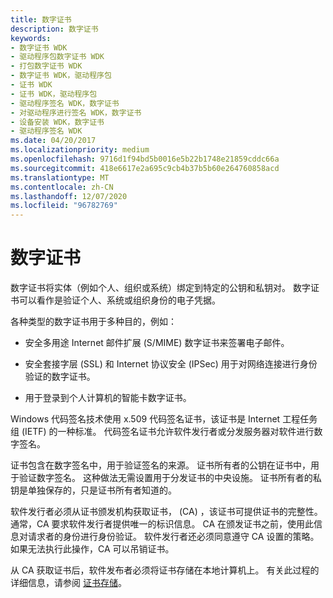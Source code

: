 ```yaml
---
title: 数字证书
description: 数字证书
keywords:
- 数字证书 WDK
- 驱动程序包数字证书 WDK
- 打包数字证书 WDK
- 数字证书 WDK，驱动程序包
- 证书 WDK
- 证书 WDK，驱动程序包
- 驱动程序签名 WDK，数字证书
- 对驱动程序进行签名 WDK，数字证书
- 设备安装 WDK，数字证书
- 驱动程序签名 WDK
ms.date: 04/20/2017
ms.localizationpriority: medium
ms.openlocfilehash: 9716d1f94bd5b0016e5b22b1748e21859cddc66a
ms.sourcegitcommit: 418e6617e2a695c9cb4b37b5b60e264760858acd
ms.translationtype: MT
ms.contentlocale: zh-CN
ms.lasthandoff: 12/07/2020
ms.locfileid: "96782769"
---
```

# <a name="digital-certificates"></a>数字证书


数字证书将实体（例如个人、组织或系统）绑定到特定的公钥和私钥对。 数字证书可以看作是验证个人、系统或组织身份的电子凭据。

各种类型的数字证书用于多种目的，例如：

-   安全多用途 Internet 邮件扩展 (S/MIME) 数字证书来签署电子邮件。

-   安全套接字层 (SSL) 和 Internet 协议安全 (IPSec) 用于对网络连接进行身份验证的数字证书。

-   用于登录到个人计算机的智能卡数字证书。

Windows 代码签名技术使用 x.509 代码签名证书，该证书是 Internet 工程任务组 (IETF) 的一种标准。 代码签名证书允许软件发行者或分发服务器对软件进行数字签名。

证书包含在数字签名中，用于验证签名的来源。 证书所有者的公钥在证书中，用于验证数字签名。 这种做法无需设置用于分发证书的中央设施。 证书所有者的私钥是单独保存的，只是证书所有者知道的。

软件发行者必须从证书颁发机构获取证书， (CA) ，该证书可提供证书的完整性。 通常，CA 要求软件发行者提供唯一的标识信息。 CA 在颁发证书之前，使用此信息对请求者的身份进行身份验证。 软件发行者还必须同意遵守 CA 设置的策略。 如果无法执行此操作，CA 可以吊销证书。

从 CA 获取证书后，软件发布者必须将证书存储在本地计算机上。 有关此过程的详细信息，请参阅 [证书存储](certificate-stores.md)。

 

 





